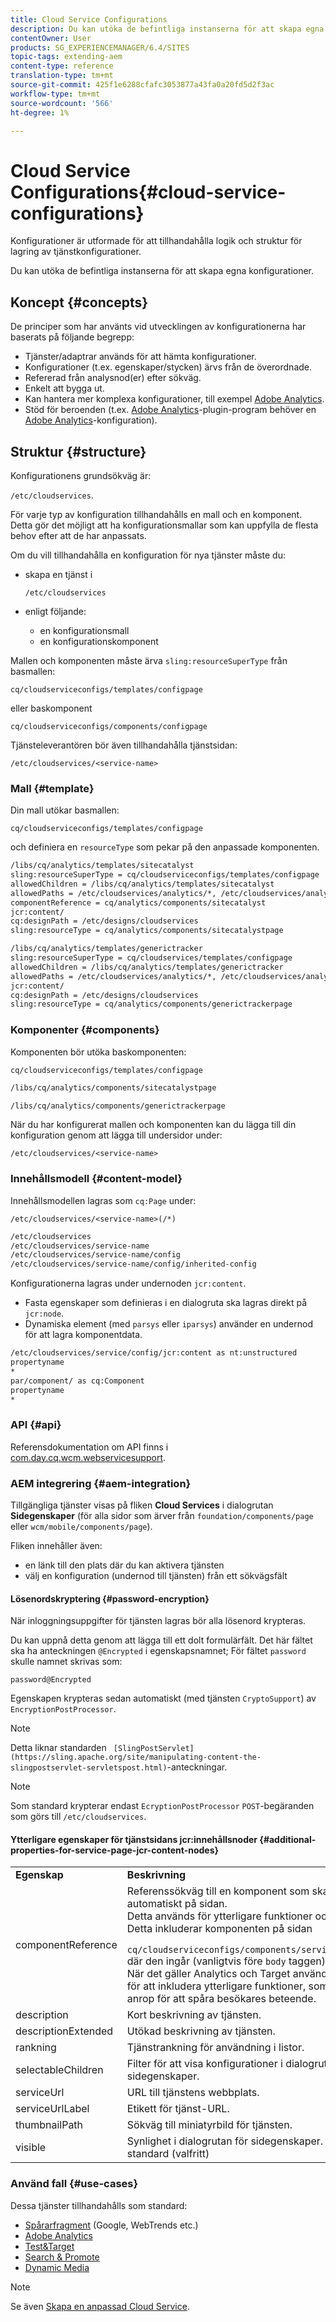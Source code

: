 ```yaml
---
title: Cloud Service Configurations
description: Du kan utöka de befintliga instanserna för att skapa egna konfigurationer.
contentOwner: User
products: SG_EXPERIENCEMANAGER/6.4/SITES
topic-tags: extending-aem
content-type: reference
translation-type: tm+mt
source-git-commit: 425f1e6288cfafc3053877a43fa0a20fd5d2f3ac
workflow-type: tm+mt
source-wordcount: '566'
ht-degree: 1%

---
```



# Cloud Service Configurations{#cloud-service-configurations}

Konfigurationer är utformade för att tillhandahålla logik och struktur för lagring av tjänstkonfigurationer.

Du kan utöka de befintliga instanserna för att skapa egna konfigurationer.

## Koncept {#concepts}

De principer som har använts vid utvecklingen av konfigurationerna har baserats på följande begrepp:

* Tjänster/adaptrar används för att hämta konfigurationer.
* Konfigurationer (t.ex. egenskaper/stycken) ärvs från de överordnade.
* Refererad från analysnod(er) efter sökväg.
* Enkelt att bygga ut.
* Kan hantera mer komplexa konfigurationer, till exempel [Adobe Analytics](/help/sites-administering/marketing-cloud.md#integrating-with-adobe-analytics).
* Stöd för beroenden (t.ex. [Adobe Analytics](/help/sites-administering/marketing-cloud.md#integrating-with-adobe-analytics)-plugin-program behöver en [Adobe Analytics](/help/sites-administering/marketing-cloud.md#integrating-with-adobe-analytics)-konfiguration).

## Struktur {#structure}

Konfigurationens grundsökväg är:

`/etc/cloudservices`.

För varje typ av konfiguration tillhandahålls en mall och en komponent. Detta gör det möjligt att ha konfigurationsmallar som kan uppfylla de flesta behov efter att de har anpassats.

Om du vill tillhandahålla en konfiguration för nya tjänster måste du:

* skapa en tjänst i

   `/etc/cloudservices`

* enligt följande:

   * en konfigurationsmall
   * en konfigurationskomponent

Mallen och komponenten måste ärva `sling:resourceSuperType` från basmallen:

`cq/cloudserviceconfigs/templates/configpage`

eller baskomponent

`cq/cloudserviceconfigs/components/configpage`

Tjänsteleverantören bör även tillhandahålla tjänstsidan:

`/etc/cloudservices/<service-name>`

### Mall {#template}

Din mall utökar basmallen:

`cq/cloudserviceconfigs/templates/configpage`

och definiera en `resourceType` som pekar på den anpassade komponenten.

```xml
/libs/cq/analytics/templates/sitecatalyst
sling:resourceSuperType = cq/cloudserviceconfigs/templates/configpage
allowedChildren = /libs/cq/analytics/templates/sitecatalyst
allowedPaths = /etc/cloudservices/analytics/*, /etc/cloudservices/analytics/.*
componentReference = cq/analytics/components/sitecatalyst
jcr:content/
cq:designPath = /etc/designs/cloudservices
sling:resourceType = cq/analytics/components/sitecatalystpage

/libs/cq/analytics/templates/generictracker
sling:resourceSuperType = cq/cloudservices/templates/configpage
allowedChildren = /libs/cq/analytics/templates/generictracker
allowedPaths = /etc/cloudservices/analytics/*, /etc/cloudservices/analytics/.*
jcr:content/
cq:designPath = /etc/designs/cloudservices
sling:resourceType = cq/analytics/components/generictrackerpage
```

### Komponenter {#components}

Komponenten bör utöka baskomponenten:

`cq/cloudserviceconfigs/templates/configpage`

```xml
/libs/cq/analytics/components/sitecatalystpage

/libs/cq/analytics/components/generictrackerpage
```

När du har konfigurerat mallen och komponenten kan du lägga till din konfiguration genom att lägga till undersidor under:

`/etc/cloudservices/<service-name>`

### Innehållsmodell {#content-model}

Innehållsmodellen lagras som `cq:Page` under:

`/etc/cloudservices/<service-name>(/*)`

```xml
/etc/cloudservices
/etc/cloudservices/service-name
/etc/cloudservices/service-name/config
/etc/cloudservices/service-name/config/inherited-config
```

Konfigurationerna lagras under undernoden `jcr:content`.

* Fasta egenskaper som definieras i en dialogruta ska lagras direkt på `jcr:node`.
* Dynamiska element (med `parsys` eller `iparsys`) använder en undernod för att lagra komponentdata.

```xml
/etc/cloudservices/service/config/jcr:content as nt:unstructured
propertyname
*
par/component/ as cq:Component
propertyname
*
```

### API {#api}

Referensdokumentation om API finns i [com.day.cq.wcm.webservicesupport](https://helpx.adobe.com/experience-manager/6-4/sites/developing/using/reference-materials/javadoc/com/day/cq/wcm/webservicesupport/package-summary.html).

### AEM integrering {#aem-integration}

Tillgängliga tjänster visas på fliken **Cloud Services** i dialogrutan **Sidegenskaper** (för alla sidor som ärver från `foundation/components/page` eller `wcm/mobile/components/page`).

Fliken innehåller även:

* en länk till den plats där du kan aktivera tjänsten
* välj en konfiguration (undernod till tjänsten) från ett sökvägsfält

#### Lösenordskryptering {#password-encryption}

När inloggningsuppgifter för tjänsten lagras bör alla lösenord krypteras.

Du kan uppnå detta genom att lägga till ett dolt formulärfält. Det här fältet ska ha anteckningen `@Encrypted` i egenskapsnamnet; För fältet `password` skulle namnet skrivas som:

`password@Encrypted`

Egenskapen krypteras sedan automatiskt (med tjänsten `CryptoSupport`) av `EncryptionPostProcessor`.

>[!NOTE]
>
>Detta liknar standarden ` [SlingPostServlet](https://sling.apache.org/site/manipulating-content-the-slingpostservlet-servletspost.html)`-anteckningar.

>[!NOTE]
>
>Som standard krypterar endast `EcryptionPostProcessor` `POST`-begäranden som görs till `/etc/cloudservices`.

#### Ytterligare egenskaper för tjänstsidans jcr:innehållsnoder {#additional-properties-for-service-page-jcr-content-nodes}

<table> 
 <tbody> 
  <tr> 
   <td><strong>Egenskap</strong></td> 
   <td><strong>Beskrivning</strong></td> 
  </tr> 
  <tr> 
   <td>componentReference</td> 
   <td>Referenssökväg till en komponent som ska inkluderas automatiskt på sidan.<br /> Detta används för ytterligare funktioner och JS-tillägg.<br /> Detta inkluderar komponenten på sidan <br /> <code> cq/cloudserviceconfigs/components/servicecomponents</code><br /> där den ingår (vanligtvis före  <code>body</code> taggen).<br /> När det gäller Analytics och Target använder vi detta för att inkludera ytterligare funktioner, som JavaScript-anrop för att spåra besökares beteende.</td> 
  </tr> 
  <tr> 
   <td>description</td> 
   <td>Kort beskrivning av tjänsten.<br /> </td> 
  </tr> 
  <tr> 
   <td>descriptionExtended</td> 
   <td>Utökad beskrivning av tjänsten.</td> 
  </tr> 
  <tr> 
   <td>rankning</td> 
   <td>Tjänstrankning för användning i listor.</td> 
  </tr> 
  <tr> 
   <td>selectableChildren</td> 
   <td>Filter för att visa konfigurationer i dialogrutan för sidegenskaper.</td> 
  </tr> 
  <tr> 
   <td>serviceUrl</td> 
   <td>URL till tjänstens webbplats.</td> 
  </tr> 
  <tr> 
   <td>serviceUrlLabel</td> 
   <td>Etikett för tjänst-URL.</td> 
  </tr> 
  <tr> 
   <td>thumbnailPath</td> 
   <td>Sökväg till miniatyrbild för tjänsten.</td> 
  </tr> 
  <tr> 
   <td>visible</td> 
   <td>Synlighet i dialogrutan för sidegenskaper. visas som standard (valfritt)</td> 
  </tr> 
 </tbody> 
</table>

### Använd fall {#use-cases}

Dessa tjänster tillhandahålls som standard:

* [Spårarfragment](/help/sites-administering/external-providers.md)  (Google, WebTrends etc.)
* [Adobe Analytics](/help/sites-administering/marketing-cloud.md#integrating-with-adobe-analytics)
* [Test&amp;Target](/help/sites-administering/marketing-cloud.md#integrating-with-adobe-target)
* [Search &amp; Promote](/help/sites-administering/marketing-cloud.md#integrating-with-search-promote)
* [Dynamic Media](/help/sites-administering/marketing-cloud.md#integrating-with-scene)

>[!NOTE]
>
>Se även [Skapa en anpassad Cloud Service](/help/sites-developing/extending-cloud-config-custom-cloud.md).


